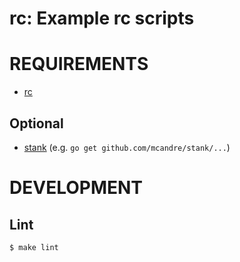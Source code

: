 # rc: Example rc scripts

# REQUIREMENTS

* [rc](http://doc.cat-v.org/plan_9/4th_edition/papers/rc)

## Optional

* [stank](https://github.com/mcandre/stank) (e.g. `go get github.com/mcandre/stank/...`)

# DEVELOPMENT

## Lint

```
$ make lint
```
